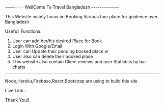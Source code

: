 ----------WellCome To Travel Bangladesh --------------

This Website mainly focus on Booking Various tour place for guidence over Bangladesh

Usefull Functions:

1. User can add her/his desired Place for Book
2. Login With Google/Email
3. User can Update their pending booked place w
4. User also can delete their booked place
5. This website also contain Client reviews and user Statistics by bar charts

---

Node,Heroku,Firebase,React,Bootstrap are using to build this site

Live Link :

Thank You!!


